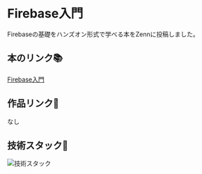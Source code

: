# Firebase入門
Firebaseの基礎をハンズオン形式で学べる本をZennに投稿しました。

## 本のリンク📚
[Firebase入門](https://zenn.dev/y_ta/books/d007090d6478dc)

## 作品リンク🔗
なし

## 技術スタック🚀

![技術スタック](https://storage.googleapis.com/zenn-user-upload/5dbd0e1a341f-20240114.png)

